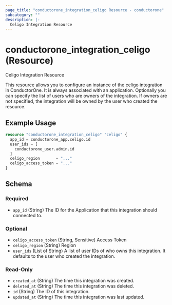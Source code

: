 ```yaml
---
page_title: "conductorone_integration_celigo Resource - conductorone"
subcategory: ""
description: |-
  Celigo Integration Resource
---
```


# conductorone_integration_celigo (Resource)

Celigo Integration Resource

This resource allows you to configure an instance of the celigo integration in ConductorOne.
It is always associated with an application. Optionally you can specify the list of users who are owners of the integration.
If owners are not specified, the integration will be owned by the user who created the resource.

## Example Usage

```terraform
resource "conductorone_integration_celigo" "celigo" {
  app_id = conductorone_app.celigo.id
  user_ids = [
    conductorone_user.admin.id
  ]
  celigo_region       = "..."
  celigo_access_token = "..."
}
```

<!-- schema generated by tfplugindocs -->
## Schema

### Required

- `app_id` (String) The ID for the Application that this integration should connected to.

### Optional

- `celigo_access_token` (String, Sensitive) Access Token
- `celigo_region` (String) Region
- `user_ids` (List of String) A list of user IDs of who owns this integration. It defaults to the user who created the integration.

### Read-Only

- `created_at` (String) The time this integration was created.
- `deleted_at` (String) The time this integration was deleted.
- `id` (String) The ID of this integration.
- `updated_at` (String) The time this integration was last updated.
